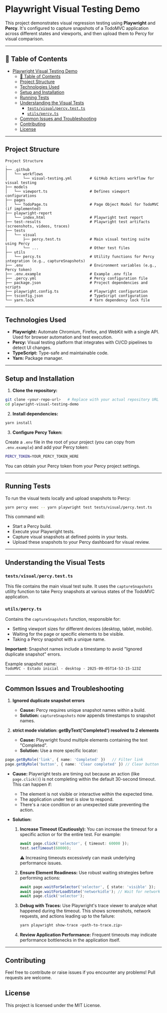 # Playwright Visual Testing Demo

This project demonstrates visual regression testing using **Playwright** and **Percy**. It's configured to capture snapshots of a TodoMVC application across different states and viewports, and then upload them to Percy for visual comparison.

---

## 📑 Table of Contents

- [Playwright Visual Testing Demo](#playwright-visual-testing-demo)
  - [📑 Table of Contents](#-table-of-contents)
  - [Project Structure](#project-structure)
  - [Technologies Used](#technologies-used)
  - [Setup and Installation](#setup-and-installation)
  - [Running Tests](#running-tests)
  - [Understanding the Visual Tests](#understanding-the-visual-tests)
    - [`tests/visual/percy.test.ts`](#testsvisualpercytestts)
    - [`utils/percy.ts`](#utilspercyts)
  - [Common Issues and Troubleshooting](#common-issues-and-troubleshooting)
  - [Contributing](#contributing)
  - [License](#license)

---

## Project Structure

```
Project Structure
.
├── .github
│   └── workflows
│       └── visual-testing.yml        # GitHub Actions workflow for visual testing
├── models
│   └── viewport.ts                   # Defines viewport configurations
├── pages
│   └── TodoPage.ts                   # Page Object Model for TodoMVC (if implemented)
├── playwright-report
│   └── index.html                    # Playwright test report
├── test-results                      # Playwright test artifacts (screenshots, videos, traces)
├── tests
│   └── visual
│       ├── percy.test.ts             # Main visual testing suite using Percy
│       └── ...                       # Other test files
├── utils
│   └── percy.ts                      # Utility functions for Percy integration (e.g., captureSnapshots)
├── .env                              # Environment variables (e.g., Percy token)
├── .env.example                      # Example .env file
├── .percy.yml                        # Percy configuration file
├── package.json                      # Project dependencies and scripts
├── playwright.config.ts              # Playwright configuration
├── tsconfig.json                     # TypeScript configuration
└── yarn.lock                         # Yarn dependency lock file
```

---

## Technologies Used

- **Playwright:** Automate Chromium, Firefox, and WebKit with a single API. Used for browser automation and test execution.  
- **Percy:** Visual testing platform that integrates with CI/CD pipelines to detect UI changes.  
- **TypeScript:** Type-safe and maintainable code.  
- **Yarn:** Package manager.

---

## Setup and Installation

1. **Clone the repository:**

```bash
git clone <your-repo-url>   # Replace with your actual repository URL
cd playwright-visual-testing-demo
```

2. **Install dependencies:**

```bash
yarn install
```

3. **Configure Percy Token:**

Create a `.env` file in the root of your project (you can copy from `.env.example`) and add your Percy token:

```bash
PERCY_TOKEN=YOUR_PERCY_TOKEN_HERE
```

You can obtain your Percy token from your Percy project settings.

---

## Running Tests

To run the visual tests locally and upload snapshots to Percy:

```bash
yarn percy exec -- yarn playwright test tests/visual/percy.test.ts
```

This command will:

- Start a Percy build.  
- Execute your Playwright tests.  
- Capture visual snapshots at defined points in your tests.  
- Upload these snapshots to your Percy dashboard for visual review.  

---

## Understanding the Visual Tests

### `tests/visual/percy.test.ts`

This file contains the main visual test suite. It uses the `captureSnapshots` utility function to take Percy snapshots at various states of the TodoMVC application.

### `utils/percy.ts`

Contains the `captureSnapshots` function, responsible for:

- Setting viewport sizes for different devices (desktop, tablet, mobile).  
- Waiting for the page or specific elements to be visible.  
- Taking a Percy snapshot with a unique name.

**Important:** Snapshot names include a timestamp to avoid "Ignored duplicate snapshot" errors.

Example snapshot name:  
`TodoMVC - Estado inicial - desktop - 2025-09-05T14-53-15-123Z`

---

## Common Issues and Troubleshooting

1. **Ignored duplicate snapshot errors**  
   - **Cause:** Percy requires unique snapshot names within a build.  
   - **Solution:** `captureSnapshots` now appends timestamps to snapshot names.

2. **strict mode violation: getByText('Completed') resolved to 2 elements**  
   - **Cause:** Playwright found multiple elements containing the text "Completed".  
   - **Solution:** Use a more specific locator:

```ts
page.getByRole('link', { name: 'Completed' })   // Filter link
page.getByRole('button', { name: 'Clear completed' }) // Clear button
```

- **Cause:** Playwright tests are timing out because an action (like `page.click()`) is not completing within the default 30-second timeout. This can happen if:
  - The element is not visible or interactive within the expected time.
  - The application under test is slow to respond.
  - There's a race condition or an unexpected state preventing the action.

- **Solution:**
  1. **Increase Timeout (Cautiously):** You can increase the timeout for a specific action or for the entire test. For example:
     ```ts
     await page.click('selector', { timeout: 60000 });
     test.setTimeout(60000);
     ```
     ⚠️ Increasing timeouts excessively can mask underlying performance issues.

  2. **Ensure Element Readiness:** Use robust waiting strategies before performing actions:
     ```ts
     await page.waitForSelector('selector', { state: 'visible' });
     await page.waitForLoadState('networkidle'); // Wait for network to be idle
     await page.click('selector');
     ```

  3. **Debug with Traces:** Use Playwright's trace viewer to analyze what happened during the timeout. This shows screenshots, network requests, and actions leading up to the failure:
     ```bash
     yarn playwright show-trace <path-to-trace.zip>
     ```

  4. **Review Application Performance:** Frequent timeouts may indicate performance bottlenecks in the application itself.

---

## Contributing

Feel free to contribute or raise issues if you encounter any problems! Pull requests are welcome.

## License

This project is licensed under the MIT License.
